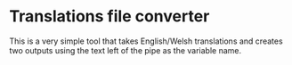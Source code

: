 # Translations file converter

This is a very simple tool that takes English/Welsh translations and creates two outputs using the text left of the pipe as the variable name.